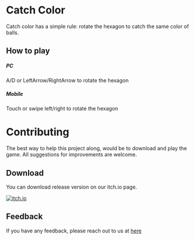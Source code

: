 # Catch Color
Catch color has a simple rule: rotate the hexagon to catch the same color of balls.

## How to play

##### PC
A/D or LeftArrow/RightArrow to rotate the hexagon

##### Mobile
Touch or swipe left/right to rotate the hexagon

# Contributing
The best way to help this project along, would be to download and play the game. All suggestions for improvements are welcome.

## Download
You can download release version on our itch.io page.

[![itch.io](https://i.ibb.co/z2TGYV6/itch-io-200px.png)](https://kkingstudio.itch.io/) 
## Feedback

If you have any feedback, please reach out to us at [here](mailto:ledthang@hotmail.com)

